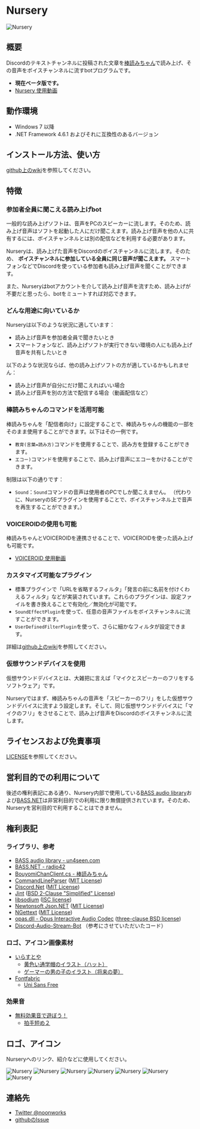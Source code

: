 ﻿# Nursery

![Nursery](img/nursery.png)

## 概要

Discordのテキストチャンネルに投稿された文章を[棒読みちゃん](http://chi.usamimi.info/Program/Application/BouyomiChan/)で読み上げ、その音声をボイスチャンネルに流すbotプログラムです。

* **現在ベータ版です。**
* [Nursery 使用動画](http://www.youtube.com/watch?v=ZkET1jFBRDA)


## 動作環境

* Windows 7 以降
* .NET Framework 4.6.1 およびそれに互換性のあるバージョン


## インストール方法、使い方

[github上のwiki](https://github.com/noonworks/Nursery/wiki)を参照してください。


## 特徴

### 参加者全員に聞こえる読み上げbot

一般的な読み上げソフトは、音声をPCのスピーカーに流します。そのため、読み上げ音声はソフトを起動した人にだけ聞こえます。読み上げ音声を他の人に共有するには、ボイスチャンネルとは別の配信などを利用する必要があります。

Nurseryは、読み上げた音声をDiscordのボイスチャンネルに流します。そのため、 **ボイスチャンネルに参加している全員に同じ音声が聞こえます。** スマートフォンなどでDiscordを使っている参加者も読み上げ音声を聞くことができます。 

また、Nurseryはbotアカウントを介して読み上げ音声を流すため、読み上げが不要だと思ったら、botをミュートすれば対応できます。

### どんな用途に向いているか

Nurseryは以下のような状況に適しています：

* 読み上げ音声を参加者全員で聞きたいとき
* スマートフォンなど、読み上げソフトが実行できない環境の人にも読み上げ音声を共有したいとき

以下のような状況ならば、他の読み上げソフトの方が適しているかもしれません：

* 読み上げ音声が自分にだけ聞こえればいい場合
* 読み上げ音声を別の方法で配信する場合（動画配信など）

### 棒読みちゃんのコマンドを活用可能

棒読みちゃんを「配信者向け」に設定することで、棒読みちゃんの機能の一部をそのまま使用することができます。以下はその一例です。

* `教育(言葉=読み方)`コマンドを使用することで、読み方を登録することができます。
* `エコー)`コマンドを使用することで、読み上げ音声にエコーをかけることができます。

制限は以下の通りです：

* `Sound`：`Sound`コマンドの音声は使用者のPCでしか聞こえません。
（代わりに、NurseryのSEプラグインを使用することで、ボイスチャンネル上で音声を再生することができます。）

### VOICEROIDの使用も可能

棒読みちゃんとVOICEROIDを連携させることで、VOICEROIDを使った読み上げも可能です。

* [VOICEROID 使用動画](https://www.youtube.com/watch?v=FC2_KilJL3o)

### カスタマイズ可能なプラグイン

* 標準プラグインで「URLを省略するフィルタ」「発言の前に名前を付けくわえるフィルタ」などが実装されています。これらのプラグインは、設定ファイルを書き換えることで有効化／無効化が可能です。
* `SoundEffectPlugin`を使って、任意の音声ファイルをボイスチャンネルに流すことができます。
* `UserDefinedFilterPlugin`を使って、さらに細かなフィルタが設定できます。

詳細は[github上のwiki](https://github.com/noonworks/Nursery/wiki)を参照してください。

### 仮想サウンドデバイスを使用

仮想サウンドデバイスとは、大雑把に言えば「マイクとスピーカーのフリをするソフトウェア」です。

Nurseryではまず、棒読みちゃんの音声を「スピーカーのフリ」をした仮想サウンドデバイスに流すよう設定します。そして、同じ仮想サウンドデバイスに「マイクのフリ」をさせることで、読み上げ音声をDiscordのボイスチャンネルに流します。


## ライセンスおよび免責事項

[LICENSE](LICENSE)を参照してください。


## 営利目的での利用について

後述の権利表記にある通り、Nursery内部で使用している[BASS audio library](https://www.un4seen.com/)および[BASS.NET](http://bass.radio42.com/)は非営利目的での利用に限り無償提供されています。そのため、Nurseryを営利目的で利用することはできません。


## 権利表記

### ライブラリ、参考

* [BASS audio library - un4seen.com](https://www.un4seen.com/)
* [BASS.NET - radio42](http://bass.radio42.com/)
* [BouyomiChanClient.cs - 棒読みちゃん](http://chi.usamimi.info/Program/Application/BouyomiChan/)
* [CommandLineParser](https://github.com/commandlineparser/commandline) ([MIT License](https://github.com/commandlineparser/commandline/blob/master/License.md))
* [Discord.Net](https://github.com/RogueException/Discord.Net) ([MIT License](https://github.com/RogueException/Discord.Net/blob/dev/LICENSE))
* [Jint](https://github.com/sebastienros/jint) ([BSD 2-Clause "Simplified" License](https://github.com/sebastienros/jint/blob/dev/LICENSE.txt))
* [libsodium](https://download.libsodium.org/doc/) ([ISC license](https://en.wikipedia.org/wiki/ISC_license))
* [Newtonsoft Json.NET](https://www.newtonsoft.com/json) ([MIT License](https://github.com/JamesNK/Newtonsoft.Json/blob/master/LICENSE.md))
* [NGettext](https://github.com/neris/NGettext) ([MIT License](https://github.com/neris/NGettext/blob/master/LICENSE))
* [opas.dll - Opus Interactive Audio Codec](http://opus-codec.org/) ([three-clause BSD license](http://opus-codec.org/license/))
* [Discord-Audio-Stream-Bot](https://github.com/BinkanSalaryman/Discord-Audio-Stream-Bot) （参考にさせていただいたコード）

### ロゴ、アイコン画像素材

* [いらすとや](https://www.irasutoya.com/)
  * [黄色い通学帽のイラスト（ハット）](https://www.irasutoya.com/2018/06/blog-post_275.html)
  * [ゲーマーの男の子のイラスト（将来の夢）](https://www.irasutoya.com/2018/04/blog-post_405.html)
* [Fontfabric](https://www.fontfabric.com/)
  * [Uni Sans Free](https://www.fontfabric.com/uni-sans-free/)

### 効果音

* [無料効果音で遊ぼう！](http://taira-komori.jpn.org/)
  * [拍手短め２](http://taira-komori.jpn.org/event01.html)


## ロゴ、アイコン

Nurseryへのリンク、紹介などに使用してください。

![Nursery](img/nursery.png)
![Nursery](img/nursery256.png)
![Nursery](img/nursery48.png)
![Nursery](img/nursery32.png)
![Nursery](img/nursery16.png)
![Nursery](img/nursery_text_white.png)
![Nursery](img/nursery_text_blue.png)


## 連絡先

* [Twitter @noonworks](https://twitter.com/noonworks)
* [githubのIssue](https://github.com/noonworks/Nursery/issues)
